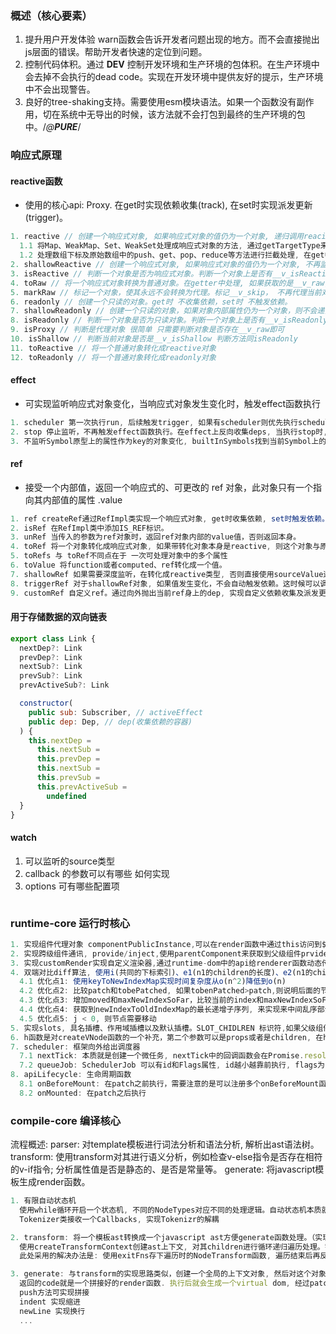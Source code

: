 ### 概述（核心要素）
1. 提升用户开发体验 warn函数会告诉开发者问题出现的地方。而不会直接抛出js层面的错误。帮助开发者快速的定位到问题。
2. 控制代码体积。通过 __DEV__ 控制开发环境和生产环境的包体积。在生产环境中会去掉不会执行的dead code。实现在开发环境中提供友好的提示，生产环境中不会出现警告。
3. 良好的tree-shaking支持。需要使用esm模块语法。如果一个函数没有副作用，切在系统中无导出的时候，该方法就不会打包到最终的生产环境的包中。/*@__PURE__*/

### 响应式原理

#### reactive函数

- 使用的核心api: Proxy. 在get时实现依赖收集(track), 在set时实现派发更新(trigger)。

```js
1. reactive // 创建一个响应式对象, 如果响应式对象的值仍为一个对象, 递归调用reacitve方法。get时 收集effect, set时 触发依赖。
  1.1 将Map、WeakMap、Set、WeakSet处理成响应式对象的方法, 通过getTargetType来分别处理, collectionHandlers中为具体处理方式. 将get方法中的target进行拦截处理,可实现对target上面的set、has、add、delete等方法进行拦截
  1.2 处理数组下标及原始数组中的push、get、pop、reduce等方法进行拦截处理, 在get中收集依赖, 将收集依赖的key标记为ARRAY_ITERATE_KEY, 在通过下标修改array中元素的时候, trigger当前key, 触发依赖。
2. shallowReactive // 创建一个响应式对象, 如果响应式对象的值仍为一个对象, 不再监听对象内部属性的变化. 可作为性能优化的点。
3. isReactive // 判断一个对象是否为响应式对象。判断一个对象上是否有__v_isReactive, 触发getter则返回true 反之为false
4. toRaw // 将一个响应式对象转换为普通对象。在getter中处理, 如果获取的是__v_raw, 则直接返回target, 不再代理当前对象。
5. markRaw // 标记一个对象，使其永远不会转换为代理。标记__v_skip， 不再代理当前对象.
6. readonly // 创建一个只读的对象。get时 不收集依赖，set时 不触发依赖。
7. shallowReadonly // 创建一个只读的对象，如果对象内部属性仍为一个对象，则不会递归处理。
8. isReadonly // 判断一个对象是否为只读对象。判断一个对象上是否有__v_isReadonly, 触发getter则返回true 反之为false
9. isProxy // 判断是代理对象 很简单 只需要判断对象是否存在__v_raw即可
10. isShallow // 判断当前对象是否是__v_isShallow 判断方法同isReadonly
11. toReactive // 将一个普通对象转化成reactive对象
12. toReadonly // 将一个普通对象转化成readonly对象
```

#### effect

- 可实现监听响应式对象变化，当响应式对象发生变化时，触发effect函数执行

```js
1. scheduler 第一次执行run, 后续触发trigger, 如果有scheduler则优先执行scheduler, 否则执行run。(调度函数)
2. stop 停止监听，不再触发effect函数执行。在effect上反向收集deps, 当执行stop时, 通过effect找到Dep上面的clean方法, 清除targetMap中的当前target。
3. 不监听Symbol原型上的属性作为key的对象变化, builtInSymbols找到当前Symbol上的所有属性名
```

#### ref

- 接受一个内部值，返回一个响应式的、可更改的 ref 对象，此对象只有一个指向其内部值的属性 .value

```js
1. ref createRef通过RefImpl类实现一个响应式对象, get时收集依赖, set时触发依赖。(通过调用Dep里面的trigger、track方法). computed和watch都深度依赖这个函数。
2. isRef 在RefImpl类中添加IS_REF标识。
3. unRef 当传入的参数为ref对象时，返回ref对象内部的value值，否则返回本身。
4. toRef 将一个对象转化成响应式对象, 如果带转化对象本身是reactive, 则这个对象与原本的对象变化保持一致。参数可以是对象ObjectRefImpl保持原来对象的响应式 或者函数 GetterRefImpl 不可编辑
5. toRefs 与 toRef不同点在于 一次可处理对象中的多个属性
6. toValue 将function或者computed、ref转化成一个值。
7. shallowRef 如果需要深度监听，在转化成reactive类型, 否则直接使用sourceValue进行监听
8. triggerRef 对于shallowRef对象, 如果值发生变化，不会自动触发依赖。这时候可以调用triggerRef手动触发依赖。触发当前ref身上dep。
9. customRef 自定义ref。通过向外抛出当前ref身上的dep, 实现自定义依赖收集及派发更新过程。vueuse中refAutoReset就是基于当前api实现
```

#### 用于存储数据的双向链表
```js
export class Link {
  nextDep?: Link
  prevDep?: Link
  nextSub?: Link
  prevSub?: Link
  prevActiveSub?: Link

  constructor(
    public sub: Subscriber, // activeEffect
    public dep: Dep, // dep(收集依赖的容器)
  ) {
    this.nextDep =
      this.nextSub =
      this.prevDep =
      this.nextSub =
      this.prevSub =
      this.prevActiveSub =
        undefined
  }
}
```

#### watch
1. 可以监听的source类型
2. callback 的参数可以有哪些 如何实现
3. options 可有哪些配置项
```js

```

### runtime-core 运行时核心

```js
1. 实现组件代理对象 componentPublicInstance,可以在render函数中通过this访问到$el, $props, $slots等
2. 实现跨级组件通讯, provide/inject,使用parentComponent来获取到父级组件prvides提供的属性, 利用原型链的思想
3. 实现customRender实现自定义渲染器,通过runtime-dom中的api给renderer函数动态传参, 从而实现可在不同平台使用runtime-core中的逻辑，纯js逻辑
4. 双端对比diff算法, 使用i(共同的下标索引)、e1(n1的children的长度)、e2(n1的children的长度)，来动态锁定中间乱序的部分
  4.1 优化点1: 使用keyToNewIndexMap实现时间复杂度从o(n^2)降低到o(n)
  4.2 优化点2: 比较patch和tobePatched, 如果tobenPatched>patch,则说明后面的节点是需要删除的，无需继续比较了
  4.3 优化点3: 增加moved和maxNewIndexSoFar，比较当前的index和maxNewIndexSoFar， 如果maxNewIndexSoFar>index，说明当前节点需要移动，否则不需要移动。
  4.4 优化点4: 获取到newIndexToOldIndexMap的最长递增子序列, 来实现来中间乱序部分的移动
  4.5 优化点5: j < 0, 则节点需要移动
5. 实现slots, 具名插槽、作用域插槽以及默认插槽。SLOT_CHIDLREN 标识符,如果父级组件的是一个STATEFUL_COMPONENT，children是一个object类型，则认为是一个slot, renderSlot可处理具体内容
6. h函数是对createVNode函数的一个补充，第二个参数可以是props或者是children, 在h函数中已对其进行处理。另外，h函数的参数可以大于3个,从第三个参数开始，后续的参数都认为是children。
7. scheduler: 框架向外给出调度器
  7.1 nextTick: 本质就是创建一个微任务, nextTick中的回调函数会在Promise.resolve中执行 
  7.2 queueJob: SchedulerJob 可以有id和Flags属性, id越小越靠前执行, flags为pre的先执行.寻找job的插入位置时findInsertionIndex用到二分查找。
8. apiLifecycle: 生命周期函数
  8.1 onBeforeMount: 在patch之前执行，需要注意的是可以注册多个onBeforeMount函数，使用invokeArrayFns来依次执行。
  8.2 onMounted: 在patch之后执行
```


### compile-core 编译核心
  流程概述: 
    parser: 对template模板进行词法分析和语法分析, 解析出ast语法树。
    transform: 使用transform对其进行语义分析，例如检查v-else指令是否存在相符的v-if指令; 分析属性值是否是静态的、是否是常量等。
    generate: 将javascript模板生成render函数。

```js
1. 有限自动状态机
  使用while循环开启一个状态机, 不同的NodeTypes对应不同的处理逻辑。自动状态机本质就是对字符串中不同类型进行处理，生成一个ast树
  Tokenizer类接收一个Callbacks, 实现Tokenizr的解耦

2. transform: 将一个模板ast转换成一个javascript ast方便generate函数处理。（实现解耦节点的访问和操作，设计了插件化架构）
  使用createTransformContext创建ast上下文, 对其children进行循环递归遍历处理。需要注意的是 在前端领域往往需要根据子节点的情况来决定当前节点如何转换。即要求父节点的转换操作需要其所有自节点全部转换后才进行。
  此处采用的解决办法是: 使用exitFns存下遍历时的NodeTransform函数, 遍历结束后再反向执行exitFns中的函数。

3. generate: 与transform的实现思路类似，创建一个全局的上下文对象, 然后对这个对象进行操作
  返回的code就是一个拼接好的render函数. 执行后就会生成一个virtual dom, 经过patch会生成真实dom挂载到父节点上
  push方法可实现拼接
  indent 实现缩进
  newLine 实现换行
  ...
```

